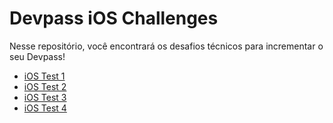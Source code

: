 # Devpass iOS Challenges

Nesse repositório, você encontrará os desafios técnicos para incrementar o seu Devpass!

- [iOS Test 1](https://github.com/devpass-tech/tech-challenges/tree/main/iOS/devpass-ios-test-1)
- [iOS Test 2](https://github.com/devpass-tech/tech-challenges/tree/main/iOS/devpass-ios-test-2)
- [iOS Test 3](https://github.com/devpass-tech/tech-challenges/tree/main/iOS/devpass-ios-test-3)
- [iOS Test 4](https://github.com/devpass-tech/tech-challenges/tree/main/iOS/devpass-ios-test-4)